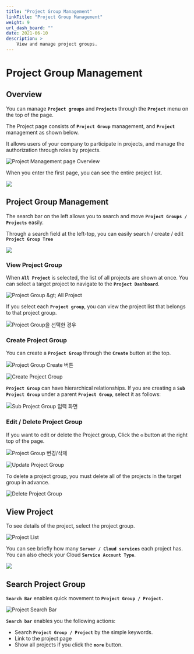 ```yaml
---
title: "Project Group Management"
linkTitle: "Project Group Management"
weight: 9
url_dash_board: "" 
date: 2021-06-10
description: >
    View and manage project groups.
---
```


# Project Group Management

## Overview

You can manage **`Project groups`** and **`Projects`** through the **`Project`** menu on the top of the page.

The Project page consists of **`Project Group`** management, and **`Project`**  management as shown below.

It allows users of your company to participate in projects, and manage the authorization through roles by projects.

![Project Management page Overview](/docs/guides/user_guide/project/project_group_management_ficture/2020-08-05-10.32.59-2.png)



When you enter the first page, you can see the entire project list.

![](/docs/guides/user_guide/project/project_group_management_ficture/2020-07-31-3.23.16.png)

## Project Group Management

The search bar on the left allows you to search and move **`Project Groups / Projects`** easily.

Through a search field at the left-top, you can easily search / create / edit **`Project Group Tree`**

![](/docs/guides/user_guide/project/project_group_management_ficture/2020-07-31-4.04.20.png)

### View Project Group

When **`All Project`** is selected, the list of all projects are shown at once. You can select a target project to navigate to the **`Project Dashboard`**.



![Project Group &amp;gt; All Project](/docs/guides/user_guide/project/project_group_management_ficture/2020-08-05-10.55.13.png)



If you select each **`Project group`**, you can view the project list that belongs to that project group.

![Project Group&#xC744; &#xC120;&#xD0DD;&#xD55C; &#xACBD;&#xC6B0;](/docs/guides/user_guide/project/project_group_management_ficture/2020-08-05-10.58.14.png)

### Create Project Group

You can create a **`Project Group`** through the **`Create`** button at the top.

![Project Group Create &#xBC84;&#xD2BC;](/docs/guides/user_guide/project/project_group_management_ficture/2020-08-05-11.00.02.png)

![Create Project Group](/docs/guides/user_guide/project/project_group_management_ficture/2020-08-05-11.00.49.png)



**`Project Group`** can have hierarchical relationships. If you are creating a **`Sub Project Group`** under a parent **`Project Group`**, select it as follows: 

![Sub Project Group &#xC785;&#xB825; &#xD654;&#xBA74;](/docs/guides/user_guide/project/project_group_management_ficture/2020-08-05-11.12.35.png)

### 

### Edit / Delete Project Group

If you want to edit or delete the Project group, Click the  **`⚙`** button at the right top of the page.

![Project Group &#xBCC0;&#xACBD;/&#xC0AD;&#xC81C;](/docs/guides/user_guide/project/project_group_management_ficture/2020-08-05-11.17.01.png)

![Update Project Group](/docs/guides/user_guide/project/project_group_management_ficture/2020-08-05-11.17.53.png)



To delete a project group, you must delete all of the projects in the target group in advance.

![Delete Project Group](/img/doc/guides/project_group_management/2020-08-05-11.18.21.png)



## View Project 

To see details of the project, select the project group.

![Project List](/img/doc/guides/project_group_management/2020-08-05-11.25.03.png)



You can see briefly how many **`Server / Cloud services`** each project has. You can also check your Cloud **`Service Account Type`**. 

![](/img/doc/guides/project_group_management/2020-08-05-11.27.30.png)



## Search Project Group 

**`Search Bar`** enables quick movement to **`Project Group / Project.`**

![Project Search Bar](/img/doc/guides/project_group_management/2020-08-05-11.29.35.png)

**`Search bar`** enables you the following actions:  

* Search **`Project Group / Project`** by the simple keywords.
* Link to the project page 
* Show all projects if you click the **`more`** button.






